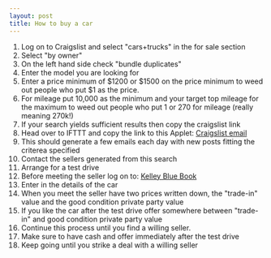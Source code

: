 ```yaml
---
layout: post
title: How to buy a car
---
```

1. Log on to Craigslist and select "cars+trucks" in the for sale section
2. Select "by owner"
3. On the left hand side check "bundle duplicates"
4. Enter the model you are looking for
5. Enter a price minimum of $1200 or $1500 on the price minimum to weed out people who put $1 as the price.
6. For mileage put 10,000 as the minimum and your target top mileage for the maximum to weed out people who put 1 or 270 for mileage (really meaning 270k!)
7. If your search yields sufficient results then copy the craigslist link
8. Head over to IFTTT and copy the link to this Applet:
   <a href="https://ifttt.com/applets/CYpiZcew-get-an-email-whenever-a-new-craigslist-post-matches-your-search">Craigslist email</a>
9. This should generate a few emails each day with new posts fitting the criterea specified
10. Contact the sellers generated from this search
11. Arrange for a test drive
12. Before meeting the seller log on to: <a href="https://www.kbb.com">Kelley Blue Book</a>
12. Enter in the details of the car
13. When you meet the seller have two prices written down, the "trade-in" value and the good condition private party value
14. If you like the car after the test drive offer somewhere between "trade-in" and good condition private party value
15. Continue this process until you find a willing seller.
16. Make sure to have cash and offer immediately after the test drive
17. Keep going until you strike a deal with a willing seller
